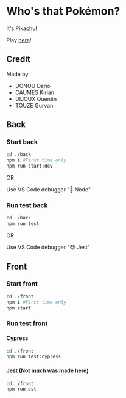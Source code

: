 # Who's that Pokémon?

It's Pikachu!

Play [here](https://who-s-that-pokemon.herokuapp.com/)!

## Credit

Made by:

- DONOU Dario
- CAUMES Kirian
- DIJOUX Quentin
- TOUZE Gurvan

## Back

### Start back

```sh
cd ./back
npm i #First time only
npm run start:dev
```

OR

Use VS Code debugger "🙏 Node"

### Run test back

```sh
cd ./back
npm run test
```

OR

Use VS Code debugger "😈 Jest"

## Front

### Start front

```sh
cd ./front
npm i #First time only
npm start
```

### Run test front

#### Cypress

```sh
cd ./front
npm run test:cypress
```

#### Jest (Not much was made here)

```sh
cd ./front
npm run est
```
